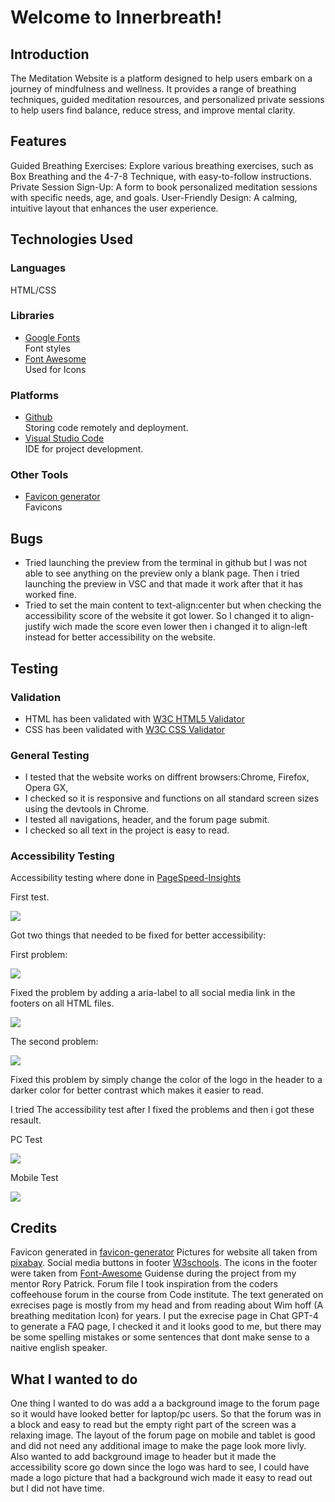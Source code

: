 # Welcome to Innerbreath!

## Introduction
The Meditation Website is a platform designed to help users embark on a journey of mindfulness and wellness. It provides a range of breathing techniques, guided meditation resources, and personalized private sessions to help users find balance, reduce stress, and improve mental clarity.

## Features
Guided Breathing Exercises: Explore various breathing exercises, such as Box Breathing and the 4-7-8 Technique, with easy-to-follow instructions.
Private Session Sign-Up: A form to book personalized meditation sessions with specific needs, age, and goals.
User-Friendly Design: A calming, intuitive layout that enhances the user experience.

## Technologies Used
### Languages
HTML/CSS

### Libraries
<ul>
<li><a href="https://fonts.google.com" target="_blank">Google Fonts</a></li>
Font styles
<li><a href="https://fontawesome.com/" target="_blank">Font Awesome</a></li>
Used for Icons
</ul>


### Platforms
<ul>
<li><a href="https://github.com/" target="_blank">Github</a></li>
Storing code remotely and deployment.
<li><a href="https://code.visualstudio.com/" target="_blank">Visual Studio Code</a></li>
IDE for project development.
</ul>

### Other Tools
<ul>
<li><a href="https://www.favicon-generator.org/" target="_blank">Favicon generator</a></li>
Favicons
</ul>

## Bugs
<ul>
<li>Tried launching the preview from the terminal in github but I was not able to see anything on the preview only a blank page. Then i tried launching the preview in VSC and that made it work after that it has worked fine. 
<li>Tried to set the main content to text-align:center but when checking the accessibility score of the website it got lower. So I changed it to align-justify wich made the score even lower then i changed it to align-left instead for better accessibility on the website.</li>
</ul>

## Testing
### Validation
<ul>
<li>HTML has been validated with <a href="https://validator.w3.org/#validate_by_input" target="_blank">W3C HTML5 Validator</a></li>
<li>CSS has been validated with <a href="https://jigsaw.w3.org/css-validator/validator" target="_blank">W3C CSS Validator</a></li>
</ul>

### General Testing
<ul>
<li>I tested that the website works on diffrent browsers:Chrome, Firefox, Opera GX,</li>
<li>I checked so it is responsive and functions on all standard screen sizes using the devtools in Chrome.</li>
<li>I tested all navigations, header, and the forum page submit.
<li>I checked so all text in the project is easy to read.</li>
</ul>

### Accessibility Testing
Accessibility testing where done in [PageSpeed-Insights](https://pagespeed.web.dev/)

<p>First test.</p>
<img src="/workspaces/Project1_Meditation_Website/assets/css/images/Media/innerbreath bad accessibility.png">

<p>Got two things that needed to be fixed for better accessibility:</p>
<p>First problem:</p>
<img src="/workspaces/Project1_Meditation_Website/assets/css/images/Media/names and labels problem innerbreath.png">
<p>Fixed the problem by adding a aria-label to all social media link in the footers on all HTML files.</p>
<img src="/workspaces/Project1_Meditation_Website/assets/css/images/Media/names and labels solution innerbreath.png">
<p>The second problem:</p>
<img src="/workspaces/Project1_Meditation_Website/assets/css/images/Media/contrast problem innerbreath.png">
<p>Fixed this problem by simply change the color of the logo in the header to a darker color for better contrast which makes it easier to read.</p>

I tried The accessibility test after I fixed the problems and then i got these resault.
<p>PC Test</p>
<img src="/workspaces/Project1_Meditation_Website/assets/css/images/Media/pc preformence on innerbreath.png">
<p>Mobile Test</p>
<img src="/workspaces/Project1_Meditation_Website/assets/css/images/Media/mobile preformance innerbreath.png">

## Credits
Favicon generated in [favicon-generator](https://www.favicon-generator.org)
Pictures for website all taken from [pixabay](https://pixabay.com/).
Social media buttons in footer [W3schools](https://www.w3schools.com/howto/howto_css_social_media_buttons.asp).
The icons in the footer were taken from [Font-Awesome](https://fontawesome.com/)
Guidense during the project from my mentor Rory Patrick.
Forum file I took inspiration from the coders coffeehouse forum in the course from Code institute.
The text generated on exrecises page is mostly from my head and from reading about Wim hoff (A breathing meditation Icon) for years. I put the exrecise page in Chat GPT-4 to generate a FAQ page, I checked it and it looks good to me, but there may be some spelling mistakes or some sentences that dont make sense to a naitive english speaker.

## What I wanted to do
One thing I wanted to do was add a a background image to the forum page so it would have looked better for laptop/pc users. So that the forum was in a block and easy to read but the empty right part of the screen was a relaxing image. The layout of the forum page on mobile and tablet is good and did not need any additional image to make the page look more livly. Also wanted to add background image to header but it made the accessibility score go down since the logo was hard to see, I could have made a logo picture that had a background wich made it easy to read out but I did not have time.
